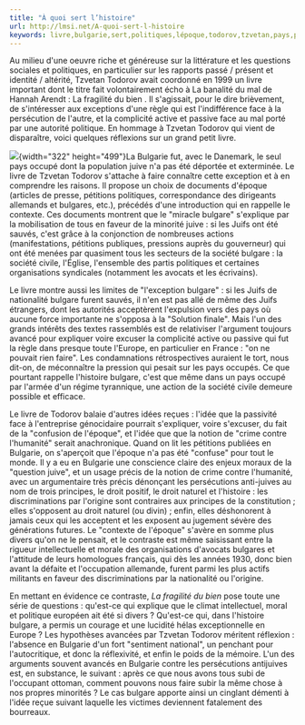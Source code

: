```yaml
---
title: "À quoi sert l’histoire"
url: http://lmsi.net/A-quoi-sert-l-histoire
keywords: livre,bulgarie,sert,politiques,lépoque,todorov,tzvetan,pays,pétitions,société,lhistoire,bulgare
---
```

Au milieu d'une oeuvre riche et généreuse sur la littérature et les questions sociales et politiques, en particulier sur les rapports passé / présent et identité / altérité, Tzvetan Todorov avait coordonné en 1999 un livre important dont le titre fait volontairement écho à La banalité du mal de Hannah Arendt : La fragilité du bien . Il s'agissait, pour le dire brièvement, de s'intéresser aux exceptions d'une règle qui est l'indifférence face à la persécution de l'autre, et la complicité active et passive face au mal porté par une autorité politique. En hommage à Tzvetan Todorov qui vient de disparaître, voici quelques réflexions sur un grand petit livre.

![](local/cache-vignettes/L322xH499/41SJJNYGRRL-1-_SX320_BO1_204_203_200_-53bd1.jpg?1551726186){width="322" height="499"}La Bulgarie fut, avec le Danemark, le seul pays occupé dont la population juive n'a pas été déportée et exterminée. Le livre de Tzvetan Todorov s'attache à faire connaître cette exception et à en comprendre les raisons. Il propose un choix de documents d'époque (articles de presse, pétitions politiques, correspondance des dirigeants allemands et bulgares, etc.), précédés d'une introduction qui en rappelle le contexte. Ces documents montrent que le "miracle bulgare" s'explique par la mobilisation de tous en faveur de la minorité juive : si les Juifs ont été sauvés, c'est grâce à la conjonction de nombreuses actions (manifestations, pétitions publiques, pressions auprès du gouverneur) qui ont été menées par quasiment tous les secteurs de la société bulgare : la société civile, l'Église, l'ensemble des partis politiques et certaines organisations syndicales (notamment les avocats et les écrivains).

Le livre montre aussi les limites de "l'exception bulgare" : si les Juifs de nationalité bulgare furent sauvés, il n'en est pas allé de même des Juifs étrangers, dont les autorités acceptèrent l'expulsion vers des pays où aucune force importante ne s'opposa à la "Solution finale". Mais l'un des grands intérêts des textes rassemblés est de relativiser l'argument toujours avancé pour expliquer voire excuser la complicité active ou passive qui fut la règle dans presque toute l'Europe, en particulier en France : "on ne pouvait rien faire". Les condamnations rétrospectives auraient le tort, nous dit-on, de méconnaître la pression qui pesait sur les pays occupés. Ce que pourtant rappelle l'histoire bulgare, c'est que même dans un pays occupé par l'armée d'un régime tyrannique, une action de la société civile demeure possible et efficace.

Le livre de Todorov balaie d'autres idées reçues : l'idée que la passivité face à l'entreprise génocidaire pourrait s'expliquer, voire s'excuser, du fait de la "confusion de l'époque", et l'idée que que la notion de "crime contre l'humanité" serait anachronique. Quand on lit les pétitions publiées en Bulgarie, on s'aperçoit que l'époque n'a pas été "confuse" pour tout le monde. Il y a eu en Bulgarie une conscience claire des enjeux moraux de la "question juive", et un usage précis de la notion de crime contre l'humanité, avec un argumentaire très précis dénonçant les persécutions anti-juives au nom de trois principes, le droit positif, le droit naturel et l'histoire : les discriminations par l'origine sont contraires aux principes de la constitution ; elles s'opposent au droit naturel (ou divin) ; enfin, elles déshonorent à jamais ceux qui les acceptent et les exposent au jugement sévère des générations futures. Le "contexte de l'époque" s'avère en somme plus divers qu'on ne le pensait, et le contraste est même saisissant entre la rigueur intellectuelle et morale des organisations d'avocats bulgares et l'attitude de leurs homologues français, qui dès les années 1930, donc bien avant la défaite et l'occupation allemande, furent parmi les plus actifs militants en faveur des discriminations par la nationalité ou l'origine.

En mettant en évidence ce contraste, *La fragilité du bien* pose toute une série de questions : qu'est-ce qui explique que le climat intellectuel, moral et politique européen ait été si divers ? Qu'est-ce qui, dans l'histoire bulgare, a permis un courage et une lucidité hélas exceptionnelle en Europe ? Les hypothèses avancées par Tzvetan Todorov méritent réflexion : l'absence en Bulgarie d'un fort "sentiment national", un penchant pour l'autocritique, et donc la réflexivité, et enfin le poids de la mémoire. L'un des arguments souvent avancés en Bulgarie contre les persécutions antijuives est, en substance, le suivant : après ce que nous avons tous subi de l'occupant ottoman, comment pouvons nous faire subir la même chose à nos propres minorités ? Le cas bulgare apporte ainsi un cinglant démenti à l'idée reçue suivant laquelle les victimes deviennent fatalement des bourreaux.
